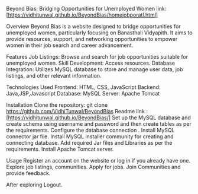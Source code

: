 Beyond Bias: Bridging Opportunities for Unemployed Women
link: [https://vidhitunwal.github.io/BeyondBias/homejobporatl.html]

Overview
Beyond Bias is a website designed to bridge opportunities for unemployed women, particularly focusing on Banasthali Vidyapith. It aims to provide resources, support, and networking opportunities to empower women in their job search and career advancement.

Features
Job Listings: Browse and search for job opportunities suitable for unemployed women.
Skill Development: Access resources.
Database Integration: Utilizes MySQL database to store and manage user data, job listings, and other relevant information.

Technologies Used
Frontend: HTML, CSS, JavaScript
Backend: Java,JSP,Javascript
Database: MySQL
Server: Apache Tomcat

Installation
Clone the repository: git clone <https://github.com/VidhiTunwal/BeyondBias>
Readme link : [https://vidhitunwal.github.io/BeyondBias/]
Set up the MySQL database and create schema using username and password and then create tables as per the requirements.
Configure the database connection .
Install MySQL connector jar file.
Install MySQL installer community for creating and connecting database.
Add required Jar files and Libraries as per the requirements.
Install Apache Tomcat server.

Usage
Register an account on the website or log in if you already have one.
Explore job listings, communities.
Apply for jobs.
Join Communities and provide feedback.

After exploring Logout.
